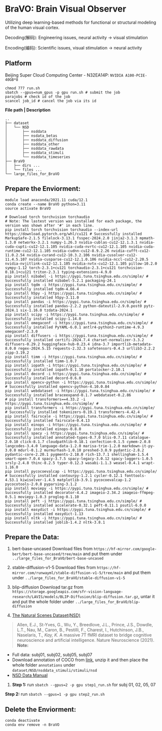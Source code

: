 # BraVO: Brain Visual Observer
Utilizing deep learning-based methods for functional or structural modeling of the human visual cortex.

Decoding(解码): Engineering issues, neural activity $\rightarrow$ visual stimulation 

Encoding(编码): Scientific issues, visual stimulation $\rightarrow$ neural activity

## Platform
Beijing Super Cloud Computing Center - N32EA14P: `NVIDIA A100-PCIE-40GB*8`
``` shell
chmod 777 run.sh
sbatch --gpus=num_gpus -p gpu run.sh # submit the job
parajobs # check id of the job
scancel job_id # cancel the job via its id
```

**File path | Description**
``` shell
..
├── dataset
│   └── NSD
│       ├── nsddata
│       ├── nsdata_betas
│       ├── nsddata_diffusion
│       ├── nsddata_other
│       ├── nsddata_rawdata
│       ├── nsddata_stimuli
│       └── nsddata_timeseries
├── BraVO
│   ├── dirs ...
│   └── files ...
└── large_files_for_BraVO 
```

## Prepare the Enviorment:
``` shell
module load anaconda/2021.11 cuda/12.1
conda create --name BraVO python=3.11
source activate BraVO

# Download torch torchvision torchaudio
# Note: The lastest version was installed for each package, the version was shown after '#' in each line.
pip install torch torchvision torchaudio --index-url https://download.pytorch.org/whl/cu121 # Successfully installed MarkupSafe-2.1.5 filelock-3.13.1 fsspec-2024.2.0 jinja2-3.1.3 mpmath-1.3.0 networkx-3.2.1 numpy-1.26.3 nvidia-cublas-cu12-12.1.3.1 nvidia-cuda-cupti-cu12-12.1.105 nvidia-cuda-nvrtc-cu12-12.1.105 nvidia-cuda-runtime-cu12-12.1.105 nvidia-cudnn-cu12-8.9.2.26 nvidia-cufft-cu12-11.0.2.54 nvidia-curand-cu12-10.3.2.106 nvidia-cusolver-cu12-11.4.5.107 nvidia-cusparse-cu12-12.1.0.106 nvidia-nccl-cu12-2.20.5 nvidia-nvjitlink-cu12-12.1.105 nvidia-nvtx-cu12-12.1.105 pillow-10.2.0 sympy-1.12 torch-2.3.1+cu121 torchaudio-2.3.1+cu121 torchvision-0.18.1+cu121 triton-2.3.1 typing-extensions-4.9.0
pip install nibabel -i https://pypi.tuna.tsinghua.edu.cn/simple/ # Successfully installed nibabel-5.2.1 packaging-24.1
pip install tqdm -i https://pypi.tuna.tsinghua.edu.cn/simple/ # Successfully installed tqdm-4.66.4
pip install h5py -i https://pypi.tuna.tsinghua.edu.cn/simple/ # Successfully installed h5py-3.11.0
pip install pandas -i https://pypi.tuna.tsinghua.edu.cn/simple/ # Successfully installed pandas-2.2.2 python-dateutil-2.9.0.post0 pytz-2024.1 six-1.16.0 tzdata-2024.1
pip install scipy -i https://pypi.tuna.tsinghua.edu.cn/simple/ # Successfully installed scipy-1.14.0
pip install omegaconf -i https://pypi.tuna.tsinghua.edu.cn/simple/ # Successfully installed PyYAML-6.0.1 antlr4-python3-runtime-4.9.3 omegaconf-2.3.0
pip install diffusers -i https://pypi.tuna.tsinghua.edu.cn/simple/ # Successfully installed certifi-2024.7.4 charset-normalizer-3.3.2 diffusers-0.29.2 huggingface-hub-0.23.4 idna-3.7 importlib-metadata-8.0.0 regex-2024.5.15 requests-2.32.3 safetensors-0.4.3 urllib3-2.2.2 zipp-3.19.2
pip install timm -i https://pypi.tuna.tsinghua.edu.cn/simple/ # Successfully installed timm-1.0.7
pip install iopath -i https://pypi.tuna.tsinghua.edu.cn/simple/ # Successfully installed iopath-0.1.10 portalocker-2.10.1
pip install decord -i https://pypi.tuna.tsinghua.edu.cn/simple/ # Successfully installed decord-0.6.0
pip install opencv-python -i https://pypi.tuna.tsinghua.edu.cn/simple/ # Successfully installed opencv-python-4.10.0.84
pip install webdataset -i https://pypi.tuna.tsinghua.edu.cn/simple/ # Successfully installed braceexpand-0.1.7 webdataset-0.2.86
# pip install transformers==4.33.2 -i https://pypi.tuna.tsinghua.edu.cn/simple/ # 
pip install transformers -i https://pypi.tuna.tsinghua.edu.cn/simple/ # Successfully installed tokenizers-0.19.1 transformers-4.42.4
pip install fairscale -i https://pypi.tuna.tsinghua.edu.cn/simple/ # Successfully installed fairscale-0.4.13
pip install einops -i https://pypi.tuna.tsinghua.edu.cn/simple/ # Successfully installed einops-0.8.0
pip install spacy -i https://pypi.tuna.tsinghua.edu.cn/simple/ # Successfully installed annotated-types-0.7.0 blis-0.7.11 catalogue-2.0.10 click-8.1.7 cloudpathlib-0.18.1 confection-0.1.5 cymem-2.0.8 langcodes-3.4.0 language-data-1.2.0 marisa-trie-1.2.0 markdown-it-py-3.0.0 mdurl-0.1.2 murmurhash-1.0.10 preshed-3.0.9 pydantic-2.8.2 pydantic-core-2.20.1 pygments-2.18.0 rich-13.7.1 shellingham-1.5.4 smart-open-7.0.4 spacy-3.7.5 spacy-legacy-3.0.12 spacy-loggers-1.0.5 srsly-2.4.8 thinc-8.2.5 typer-0.12.3 wasabi-1.1.3 weasel-0.4.1 wrapt-1.16.0
pip install pycocoevalcap -i https://pypi.tuna.tsinghua.edu.cn/simple/ # Successfully installed contourpy-1.2.1 cycler-0.12.1 fonttools-4.53.1 kiwisolver-1.4.5 matplotlib-3.9.1 pycocoevalcap-1.2 pycocotools-2.0.8 pyparsing-3.1.2
pip install moviepy -i https://pypi.tuna.tsinghua.edu.cn/simple/ # Successfully installed decorator-4.4.2 imageio-2.34.2 imageio-ffmpeg-0.5.1 moviepy-1.0.3 proglog-0.1.10
pip install peft -i https://pypi.tuna.tsinghua.edu.cn/simple/ # Successfully installed accelerate-0.32.1 peft-0.11.1 psutil-6.0.0
pip install easydict -i https://pypi.tuna.tsinghua.edu.cn/simple/ # Successfully installed easydict-1.13
pip install nltk -i https://pypi.tuna.tsinghua.edu.cn/simple/ # Successfully installed joblib-1.4.2 nltk-3.8.1
```

## Prepare the Data:
1. bert-base-uncased
Download files from `https://hf-mirror.com/google-bert/bert-base-uncased/tree/main` and put them under `../large_files_for_BraVO/bert-base-uncased` <br>

2. stable-diffusion-v1-5
Download files from `https://hf-mirror.com/runwayml/stable-diffusion-v1-5/tree/main` and put them under `../large_files_for_BraVO/stable-diffusion-v1-5` <br>

3. blip-diffusion
Download tar.gz from `https://storage.googleapis.com/sfr-vision-language-research/LAVIS/models/BLIP-Diffusion/blip-diffusion.tar.gz`, untar it and put the whole folder under `../large_files_for_BraVO/blip-diffusion`  <br>

4. [The Natural Scenes Dataset(NSD)](https://naturalscenesdataset.org/)
> Allen, E.J., St-Yves, G., Wu, Y., Breedlove, J.L., Prince, J.S., Dowdle, L.T., Nau, M., Caron, B., Pestilli, F., Charest, I., Hutchinson, J.B., Naselaris, T.*, Kay, K.* A massive 7T fMRI dataset to bridge cognitive neuroscience and artificial intelligence. Nature Neuroscience (2021).
**Note:**
- Full data: subj01, subj02, subj05, subj07
- Download annotation of COCO from [link](http://images.cocodataset.org/annotations/annotations_trainval2017.zip), unzip it and then place the whole folder `annotations` under `dataset/NSD/nsddata_stimuli/stimuli/nsd`
- [NSD Data Manual](https://cvnlab.slite.page/p/CT9Fwl4_hc/NSD-Data-Manual)

1. **Step 1:**
run `sbatch --gpus=2 -p gpu step1_run.sh`  for subj 01, 02, 05, 07

**Step 2:**
run `sbatch --gpus=1 -p gpu step2_run.sh`

## Delete the Enviorment:
``` shell
conda deactivate
conda env remove -n BraVO
```